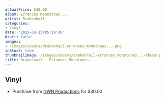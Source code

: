 ```yaml
---
actualPrice: $30.00
album: Errances Monotones...
artist: Drakonhail
categories:
- Vinyl
date: '2025-08-15T05:19:45'
draft: false
images:
- /images/covers/drakonhail-errances_monotones....png
inStock: true
thumbnailImage: /images/covers/drakonhail-errances_monotones...-thumb.png
title: Drakonhail - Errances Monotones...
---
```


## Vinyl
* Purchase from [NWN Productions](http://shop.nwnprod.com/index.php?route=product/product&path=75&product_id=61019&sort=pd.name&order=ASC) for $30.00
